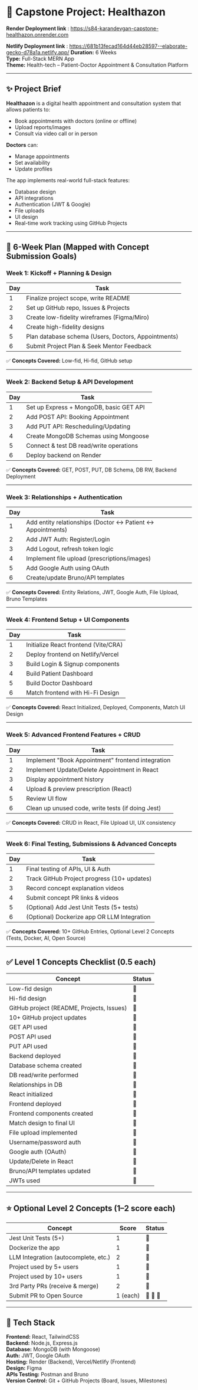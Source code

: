 ﻿# 🏥 Capstone Project: Healthazon
**Render Deployment link** : https://s84-karandevgan-capstone-healthazon.onrender.com

**Netlify Deployment link** : https://681b13fecad164d44eb28597--elaborate-gecko-d78a1a.netlify.app/
**Duration:** 6 Weeks  
**Type:** Full-Stack MERN App  
**Theme:** Health-tech – Patient-Doctor Appointment & Consultation Platform

---

## ✨ Project Brief

**Healthazon** is a digital health appointment and consultation system that allows patients to:
- Book appointments with doctors (online or offline)
- Upload reports/images
- Consult via video call or in person

**Doctors** can:
- Manage appointments
- Set availability
- Update profiles

The app implements real-world full-stack features:
- Database design
- API integrations
- Authentication (JWT & Google)
- File uploads
- UI design
- Real-time work tracking using GitHub Projects

---

## 📆 6-Week Plan (Mapped with Concept Submission Goals)

### Week 1: Kickoff + Planning & Design
| Day | Task |
|-----|------|
| 1   | Finalize project scope, write README |
| 2   | Set up GitHub repo, Issues & Projects |
| 3   | Create low-fidelity wireframes (Figma/Miro) |
| 4   | Create high-fidelity designs |
| 5   | Plan database schema (Users, Doctors, Appointments) |
| 6   | Submit Project Plan & Seek Mentor Feedback |

✅ **Concepts Covered:** Low-fid, Hi-fid, GitHub setup

---

### Week 2: Backend Setup & API Development
| Day | Task |
|-----|------|
| 1   | Set up Express + MongoDB, basic GET API |
| 2   | Add POST API: Booking Appointment |
| 3   | Add PUT API: Rescheduling/Updating |
| 4   | Create MongoDB Schemas using Mongoose |
| 5   | Connect & test DB read/write operations |
| 6   | Deploy backend on Render |

✅ **Concepts Covered:** GET, POST, PUT, DB Schema, DB RW, Backend Deployment

---

### Week 3: Relationships + Authentication
| Day | Task |
|-----|------|
| 1   | Add entity relationships (Doctor ↔ Patient ↔ Appointments) |
| 2   | Add JWT Auth: Register/Login |
| 3   | Add Logout, refresh token logic |
| 4   | Implement file upload (prescriptions/images) |
| 5   | Add Google Auth using OAuth |
| 6   | Create/update Bruno/API templates |

✅ **Concepts Covered:** Entity Relations, JWT, Google Auth, File Upload, Bruno Templates

---

### Week 4: Frontend Setup + UI Components
| Day | Task |
|-----|------|
| 1   | Initialize React frontend (Vite/CRA) |
| 2   | Deploy frontend on Netlify/Vercel |
| 3   | Build Login & Signup components |
| 4   | Build Patient Dashboard |
| 5   | Build Doctor Dashboard |
| 6   | Match frontend with Hi-Fi Design |

✅ **Concepts Covered:** React Initialized, Deployed, Components, Match UI Design

---

### Week 5: Advanced Frontend Features + CRUD
| Day | Task |
|-----|------|
| 1   | Implement "Book Appointment" frontend integration |
| 2   | Implement Update/Delete Appointment in React |
| 3   | Display appointment history |
| 4   | Upload & preview prescription (React) |
| 5   | Review UI flow |
| 6   | Clean up unused code, write tests (if doing Jest) |

✅ **Concepts Covered:** CRUD in React, File Upload UI, UX consistency

---

### Week 6: Final Testing, Submissions & Advanced Concepts
| Day | Task |
|-----|------|
| 1   | Final testing of APIs, UI & Auth |
| 2   | Track GitHub Project progress (10+ updates) |
| 3   | Record concept explanation videos |
| 4   | Submit concept PR links & videos |
| 5   | (Optional) Add Jest Unit Tests (5+ tests) |
| 6   | (Optional) Dockerize app OR LLM Integration |

✅ **Concepts Covered:** 10+ GitHub Entries, Optional Level 2 Concepts (Tests, Docker, AI, Open Source)

---

## ✅ Level 1 Concepts Checklist (0.5 each)

| Concept | Status |
|--------|--------|
| Low-fid design | 🔲 |
| Hi-fid design | 🔲 |
| GitHub project (README, Projects, Issues) | 🔲 |
| 10+ GitHub project updates | 🔲 |
| GET API used | 🔲 |
| POST API used | 🔲 |
| PUT API used | 🔲 |
| Backend deployed | 🔲 |
| Database schema created | 🔲 |
| DB read/write performed | 🔲 |
| Relationships in DB | 🔲 |
| React initialized | 🔲 |
| Frontend deployed | 🔲 |
| Frontend components created | 🔲 |
| Match design to final UI | 🔲 |
| File upload implemented | 🔲 |
| Username/password auth | 🔲 |
| Google auth (OAuth) | 🔲 |
| Update/Delete in React | 🔲 |
| Bruno/API templates updated | 🔲 |
| JWTs used | 🔲 |

---

## ⭐ Optional Level 2 Concepts (1–2 score each)

| Concept | Score | Status |
|--------|--------|--------|
| Jest Unit Tests (5+) | 1 | 🔲 |
| Dockerize the app | 1 | 🔲 |
| LLM Integration (autocomplete, etc.) | 2 | 🔲 |
| Project used by 5+ users | 1 | 🔲 |
| Project used by 10+ users | 1 | 🔲 |
| 3rd Party PRs (receive & merge) | 2 | 🔲 |
| Submit PR to Open Source | 1 (each) | 🔲 🔲 🔲 |

---

## 🧰 Tech Stack

**Frontend:** React, TailwindCSS  
**Backend:** Node.js, Express.js  
**Database:** MongoDB (with Mongoose)  
**Auth:** JWT, Google OAuth  
**Hosting:** Render (Backend), Vercel/Netlify (Frontend)  
**Design:** Figma  
**APIs Testing:** Postman and Bruno  
**Version Control:** Git + GitHub Projects (Board, Issues, Milestones)
